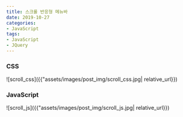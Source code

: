 ```yaml
---
title: 스크롤 반응형 메뉴바
date: 2019-10-27
categories:
- JavaScript
tags:
- JavaScript
- JQuery
---
```


### CSS
![scroll_css]({{"assets/images/post_img/scroll_css.jpg| relative_url}})

### JavaScript
![scroll_js]({{"assets/images/post_img/scroll_js.jpg| relative_url}})